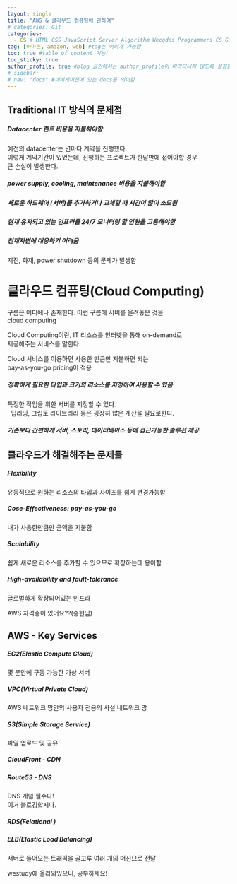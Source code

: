 ```yaml
---
layout: single
title: "AWS & 클라우드 컴퓨팅에 관하여"
# categories: Git
categories:
  - CS # HTML CSS JavaScript Server Algorithm Wecodes Programmers CS Github Blog
tag: [아마존, amazon, web] #tag는 여러개 가능함
toc: true #table of content 기능!
toc_sticky: true
author_profile: true #blog 글안에서는 author_profile이 따라다니지 않도록 설정함
# sidebar:
# nav: "docs" #네비게이션에 있는 docs를 의미함
---
```


## Traditional IT 방식의 문제점

##### Datacenter 렌트 비용을 지불해야함

예전의 datacenter는 년마다 계약을 진행했다.  
이렇게 계약기간이 있었는데, 진행하는 프로젝트가 한달만에 접어야할 경우  
큰 손실이 발생한다.

##### power supply, cooling, maintenance 비용을 지불해야함

##### 새로운 하드웨어 (서버)를 추가하거나 교체할 때 시간이 많이 소모됨

##### 현재 유지되고 있는 인프라를 24/7 모니터링 할 인원을 고용해야함

##### 천재지변에 대응하기 어려움

지진, 화재, power shutdown 등의 문제가 발생함

# 클라우드 컴퓨팅(Cloud Computing)

구름은 어디에나 존재한다. 이런 구름에 서버를 올려놓은 것을  
cloud computing

Cloud Computing이란, IT 리소스를 인터넷을 통해 on-demand로  
제공해주는 서비스를 말한다.

Cloud 서비스를 이용하면 사용한 만큼만 지불하면 되는  
pay-as-you-go pricing이 적용

##### 정확하게 필요한 타입과 크기의 리소스를 지정하여 사용할 수 있음

특정한 작업을 위한 서버를 지정할 수 있다.  
&nbsp; 딥러닝, 크립토 라이브러리 등은 굉장히 많은 계산을 필요로한다.

##### 기존보다 간편하게 서버, 스토리, 데이터베이스 등에 접근가능한 솔루션 제공

## 클라우드가 해결해주는 문제들

##### Flexibility

유동적으로 원하는 리소스의 타입과 사이즈를 쉽게 변경가능함

##### Cose-Effectiveness: pay-as-you-go

내가 사용한만큼만 금액을 지불함

##### Scalability

쉽게 새로운 리소스를 추가할 수 있으므로 확장하는데 용이함

##### High-availability and fault-tolerance

글로벌하게 확장되어있는 인프라

AWS 자격증이 있어요??(승현님)

## AWS - Key Services

##### EC2(Elastic Compute Cloud)

몇 분안에 구동 가능한 가상 서버

##### VPC(Virtual Private Cloud)

AWS 네트워크 망안의 사용자 전용의 사설 네트워크 망

##### S3(Simple Storage Service)

파일 업로드 및 공유

##### CloudFront - CDN

##### Route53 - DNS

DNS 개념 필수다!  
이거 블로깅합시다.

##### RDS(Felational )

##### ELB(Elastic Load Balancing)

서버로 들어오는 트래픽을 골고루 여러 개의 머신으로 전달

westudy에 올라와있으니, 공부하세요!

<!-- ### 2. Link 넣기

```

유형 1: (설명어를 입력) : [gunhee's coding blog](https://gunhee-jeong.github.io/)
유형 2: (URL 자동연결) : <https://gunhee-jeong.github.io/>
유형 3: (동일 파일 내 '문단으로 이동') : [1. Header로 이동](###-1-header)

```

유형 1: (설명어를 입력) : [gunhee's coding blog](https://gunhee-jeong.github.io/)
유형 2: (URL 자동연결) : <https://gunhee-jeong.github.io/>
유형 3: (동일 파일 내 '문단으로 이동') : [1. Header로 이동](#1-header)
유형 3의 방법

1. 특수문자를 제거
2. 스페이스는 -로 바꾸고
3. 대문자는 소문자로!
   그래서 ### 1. Header -> #1-header

## Link: [google][https://www.google.com/]

### 3. 수평선

```

---

```

---

### 4. 라인 바꾸기

```

스페이스바를 2번 눌러주면 다음칸으로
이동할 수 있어요!

```

---

스페이스바를 2번 눌러주면
다음칸으로 이동할 수 있어요!

### 5. list 만들기

```

1. 1번
2. 2번
3. 3번

- 순서없는 list
  - 순서없는 list
    - 순서없는 list

```

1. 1번
2. 2번
3. 3번

- 순서없는 list
  - 순서없는 list
    - 순서없는 list

---

### 6. font 관련

```

**진하게** -> 볼드
_기울여서_ -> 이탤릭체
~~취소선~~ -> 취소선

<ul>밑줄넣기</ul> -> 밑줄
<span style="color:red">빨간 글씨</span> -> 글자색
이것이 `인라인` 입니다 -> 인라인 코드
```

**진하게** -> 볼드
_기울여서_ -> 이탤릭체
~~취소선~~ -> 취소선
<u>밑줄넣기</u> -> 밑줄
<span style="color:red">빨간 글씨</span>
이것이 `인라인` 입니다 -> 인라인 코드

---

### 7. 인용구문

```
> coding
>
> > JavaScript
> >
> > > 내가 프짱!
```

> coding
>
> > JavaScript
> >
> > > 내가 프짱!

---

### 8. 이미지 삽입

```
유형1: ('사이즈를 조절' -> HTML 태그 사용) : <img src="https://gunhee-jeong.github.io/assets/images/blogLogo.png" width="300" height="200">
유형2: (이미지 삽입 후 -> 링크 걸기)
[![이미지](https://gunhee-jeong.github.io/assets/images/blogLogo/blogLogo.png)](https://gunhee-jeong.github.io/)
```

유형1: ('사이즈를 조절' -> HTML 태그 사용) : <img src="https://gunhee-jeong.github.io/assets/images/blogLogo.png" width="300" height="200">
유형2: (이미지 삽입 후 -> 링크 걸기)
[![이미지](https://gunhee-jeong.github.io/assets/images/blogLogo.png)](https://gunhee-jeong.github.io/)

### 9. 표 만들기

```
||국어|영어|
| :--- | ---: | :--: |
|건희 | 100점 | 100점
|철수 | 100점 | 100점
```

|      |  국어 | 영어  |
| :--- | ----: | :---: |
| 건희 | 100점 | 100점 |
| 철수 | 100점 | 100점 |

> - header를 넣고 싶은 경우 ---을 사용하고 :을 이용하여 정렬에 사용함!

### 10. 토글 만들기

```
<details>
<summary>여기를 누르세요</summary>
<div markdown="1">
숨겨진 내용
</div>
</details>
```

<details>
<summary>여기를 누르세요</summary>
<div markdown="1">
숨겨진 내용
</div>
</details> -->

